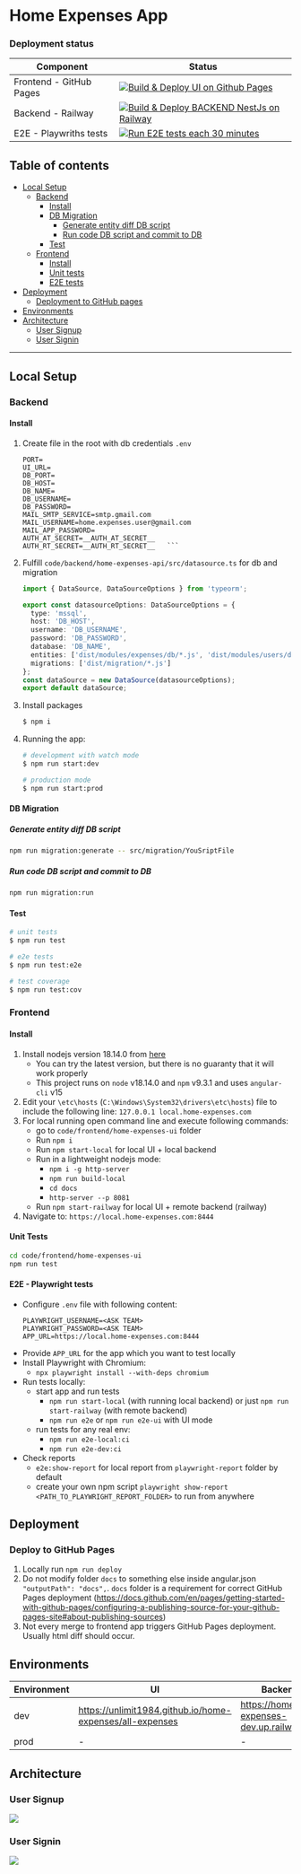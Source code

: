 # Home Expenses App

### Deployment status
| Component | Status |
|---------|--------|
| Frontend - GitHub Pages| [![Build & Deploy UI on Github Pages](https://github.com/unlimit1984/home-expenses/actions/workflows/build-ui-ghpages.yml/badge.svg)](https://github.com/unlimit1984/home-expenses/actions/workflows/build-ui-ghpages.yml) |
| Backend - Railway | [![Build & Deploy BACKEND NestJs on Railway](https://github.com/unlimit1984/home-expenses/actions/workflows/build-backend-railway.yml/badge.svg)](https://github.com/unlimit1984/home-expenses/actions/workflows/build-backend-railway.yml) |
| E2E - Playwriths tests | [![Run E2E tests each 30 minutes](https://github.com/unlimit1984/home-expenses/actions/workflows/e2e-tests-monitoring.yml/badge.svg)](https://github.com/unlimit1984/home-expenses/actions/workflows/e2e-tests-monitoring.yml) |

## Table of contents

- [Local Setup](#local-setup)
  - [Backend](#backend)
    - [Install](#install)
    - [DB Migration](#db-migration)
      - [Generate entity diff DB script](#generate-entity-diff-db-script)
      - [Run code DB script and commit to DB](#run-code-db-script-and-commit-to-db)
    - [Test](#test)
  - [Frontend](#frontend)
    - [Install](#install-1)
    - [Unit tests](#unit-tests)
    - [E2E tests](#e2e---playwright-tests)
- [Deployment](#deployment)
  - [Deployment to GitHub pages](#deploy-to-github-pages)
- [Environments](#environments)
- [Architecture](#architecture)
  - [User Signup](#user-signup)
  - [User Signin](#user-signin)

---

## Local Setup

### Backend

#### Install

1. Create file in the root with db credentials
   `.env`

   ```
   PORT=
   UI_URL=
   DB_PORT=
   DB_HOST=
   DB_NAME=
   DB_USERNAME=
   DB_PASSWORD=
   MAIL_SMTP_SERVICE=smtp.gmail.com
   MAIL_USERNAME=home.expenses.user@gmail.com
   MAIL_APP_PASSWORD=
   AUTH_AT_SECRET=__AUTH_AT_SECRET__
   AUTH_RT_SECRET=__AUTH_RT_SECRET__   ```

2. Fulfill `code/backend/home-expenses-api/src/datasource.ts` for db and migration
    ```ts
    import { DataSource, DataSourceOptions } from 'typeorm';
    
    export const datasourceOptions: DataSourceOptions = {
      type: 'mssql',
      host: 'DB_HOST',
      username: 'DB_USERNAME',
      password: 'DB_PASSWORD',
      database: 'DB_NAME',
      entities: ['dist/modules/expenses/db/*.js', 'dist/modules/users/db/*.js'],
      migrations: ['dist/migration/*.js']
    };
    const dataSource = new DataSource(datasourceOptions);
    export default dataSource;
    
    ```
3. Install packages
   ```bash
   $ npm i
   ```
4. Running the app:

   ```bash
   # development with watch mode
   $ npm run start:dev

   # production mode
   $ npm run start:prod
   ```

#### DB Migration

##### Generate entity diff DB script

```bash
npm run migration:generate -- src/migration/YouSriptFile
```

##### Run code DB script and commit to DB

```bash
npm run migration:run
```

#### Test

```bash
# unit tests
$ npm run test

# e2e tests
$ npm run test:e2e

# test coverage
$ npm run test:cov
```

### Frontend

#### Install

1. Install nodejs version 18.14.0 from [here](https://nodejs.org/download/release/v18.14.0/)
   - You can try the latest version, but there is no guaranty that it will work properly
   - This project runs on `node` v18.14.0 and `npm` v9.3.1 and uses `angular-cli` v15
2. Edit your `\etc\hosts` (`C:\Windows\System32\drivers\etc\hosts`) file to include the following line: `127.0.0.1 local.home-expenses.com`
3. For local running open command line and execute following commands:
   - go to `code/frontend/home-expenses-ui` folder
   - Run `npm i`
   - Run `npm start-local` for local UI + local backend
   - Run in a lightweight nodejs mode:
     - `npm i -g http-server`
     - `npm run build-local`
     - `cd docs`
     - `http-server --p 8081`
   - Run `npm start-railway` for local UI + remote backend (railway)
4. Navigate to: `https://local.home-expenses.com:8444`

#### Unit Tests

```bash
cd code/frontend/home-expenses-ui
npm run test
```

#### E2E - Playwright tests
- Configure `.env` file with following content:
  ```
  PLAYWRIGHT_USERNAME=<ASK TEAM>
  PLAYWRIGHT_PASSWORD=<ASK TEAM>
  APP_URL=https://local.home-expenses.com:8444
  ```
- Provide `APP_URL` for the app which you want to test locally
- Install Playwright with Chromium:
  - `npx playwright install --with-deps chromium`
- Run tests locally:
    - start app and run tests
        - `npm run start-local` (with running local backend) or just `npm run start-railway` (with remote backend)
        - `npm run e2e` or `npm run e2e-ui` with UI mode
    - run tests for any real env:
        - `npm run e2e-local:ci`
        - `npm run e2e-dev:ci`
- Check reports
  - `e2e:show-report` for local report from `playwright-report` folder by default
  - create your own npm script `playwright show-report <PATH_TO_PLAYWRIGHT_REPORT_FOLDER>` to run from anywhere

## Deployment

### Deploy to GitHub Pages

1. Locally run `npm run deploy`
2. Do not modify folder `docs` to something else inside angular.json `"outputPath": "docs",`.
   `docs` folder is a requirement for correct GitHub Pages deployment
   (https://docs.github.com/en/pages/getting-started-with-github-pages/configuring-a-publishing-source-for-your-github-pages-site#about-publishing-sources)
3. Not every merge to frontend app triggers GitHub Pages deployment. Usually html diff should occur.

## Environments

| Environment | UI                                                       | Backend                                  | Swagger URL                                  |
| ----------- | -------------------------------------------------------- | ---------------------------------------- | -------------------------------------------- |
| dev         | https://unlimit1984.github.io/home-expenses/all-expenses | https://home-expenses-dev.up.railway.app | https://home-expenses-dev.up.railway.app/api |
| prod        | -                                                        | -                                        | -                                            |

## Architecture

### User Signup

![](docs/assets/plantuml/mail-service/user-signup.svg)

### User Signin

![](docs/assets/plantuml/mail-service/user-signin.svg)
